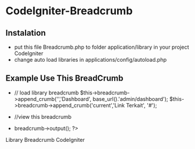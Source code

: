 # CodeIgniter-Breadcrumb

## Instalation

* put this file Breadcrumb.php to folder application/library in your project CodeIgniter
* change auto load libraries in applications/config/autoload.php

## Example Use This BreadCrumb

* // load library breadcrumb
	$this->breadcrumb->append_crumb('','Dashboard', base_url().'admin/dashboard');
  $this->breadcrumb->append_crumb('current','Link Terkait', '#');

* //view this breadcrumb 
* <?php print $this->breadcrumb->output(); ?> 

Library Breadcrumb CodeIgniter
